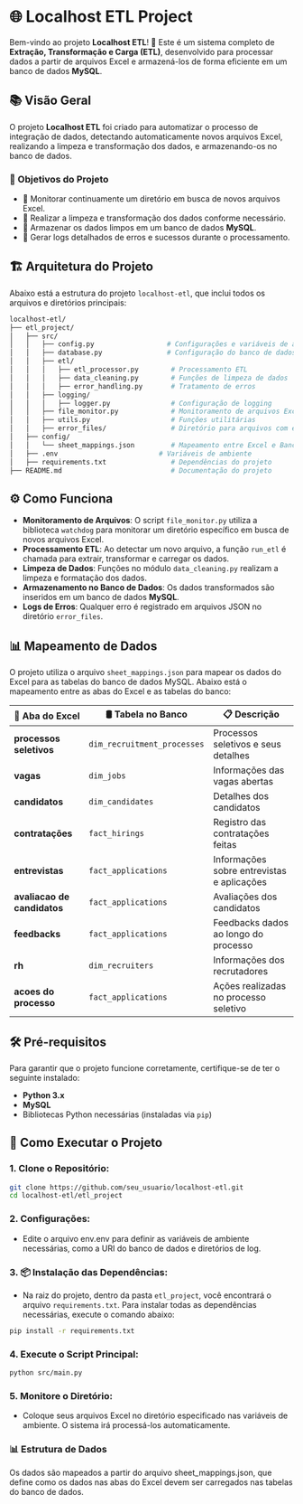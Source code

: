 # 🌐 Localhost ETL Project

Bem-vindo ao projeto **Localhost ETL**! 🚀 Este é um sistema completo de **Extração, Transformação e Carga (ETL)**, desenvolvido para processar dados a partir de arquivos Excel e armazená-los de forma eficiente em um banco de dados **MySQL**.

## 📚 Visão Geral

O projeto **Localhost ETL** foi criado para automatizar o processo de integração de dados, detectando automaticamente novos arquivos Excel, realizando a limpeza e transformação dos dados, e armazenando-os no banco de dados.

### 🎯 Objetivos do Projeto

- 👀 Monitorar continuamente um diretório em busca de novos arquivos Excel.
- 🧹 Realizar a limpeza e transformação dos dados conforme necessário.
- 💾 Armazenar os dados limpos em um banco de dados **MySQL**.
- 📝 Gerar logs detalhados de erros e sucessos durante o processamento.

## 🏗️ Arquitetura do Projeto

Abaixo está a estrutura do projeto `localhost-etl`, que inclui todos os arquivos e diretórios principais:

```bash
localhost-etl/
├── etl_project/
│   ├── src/
│   │   ├── config.py                  # Configurações e variáveis de ambiente
│   │   ├── database.py                # Configuração do banco de dados e operações
│   │   ├── etl/
│   │   │   ├── etl_processor.py        # Processamento ETL
│   │   │   ├── data_cleaning.py        # Funções de limpeza de dados
│   │   │   ├── error_handling.py       # Tratamento de erros
│   │   ├── logging/
│   │   │   ├── logger.py               # Configuração de logging
│   │   ├── file_monitor.py             # Monitoramento de arquivos Excel
│   │   ├── utils.py                    # Funções utilitárias
│   │   ├── error_files/                # Diretório para arquivos com erros
│   ├── config/
│   │   └── sheet_mappings.json         # Mapeamento entre Excel e Banco de Dados
│   ├── .env                         # Variáveis de ambiente
│   ├── requirements.txt                # Dependências do projeto
├── README.md                           # Documentação do projeto
```

## ⚙️ Como Funciona

- **Monitoramento de Arquivos**: O script `file_monitor.py` utiliza a biblioteca `watchdog` para monitorar um diretório específico em busca de novos arquivos Excel.
- **Processamento ETL**: Ao detectar um novo arquivo, a função `run_etl` é chamada para extrair, transformar e carregar os dados.
- **Limpeza de Dados**: Funções no módulo `data_cleaning.py` realizam a limpeza e formatação dos dados.
- **Armazenamento no Banco de Dados**: Os dados transformados são inseridos em um banco de dados **MySQL**.
- **Logs de Erros**: Qualquer erro é registrado em arquivos JSON no diretório `error_files`.

## 📊 Mapeamento de Dados

O projeto utiliza o arquivo `sheet_mappings.json` para mapear os dados do Excel para as tabelas do banco de dados MySQL. Abaixo está o mapeamento entre as abas do Excel e as tabelas do banco:

| 📄 **Aba do Excel**           | 🛢️ **Tabela no Banco**          | 📋 **Descrição**                           |
|-----------------------------|---------------------------------|---------------------------------------------|
| **processos seletivos**      | `dim_recruitment_processes`     | Processos seletivos e seus detalhes         |
| **vagas**                   | `dim_jobs`                      | Informações das vagas abertas               |
| **candidatos**              | `dim_candidates`                | Detalhes dos candidatos                    |
| **contratações**            | `fact_hirings`                  | Registro das contratações feitas            |
| **entrevistas**             | `fact_applications`             | Informações sobre entrevistas e aplicações  |
| **avaliacao de candidatos** | `fact_applications`             | Avaliações dos candidatos                   |
| **feedbacks**               | `fact_applications`             | Feedbacks dados ao longo do processo        |
| **rh**                      | `dim_recruiters`                | Informações dos recrutadores                |
| **acoes do processo**       | `fact_applications`             | Ações realizadas no processo seletivo       |

## 🛠️ Pré-requisitos

Para garantir que o projeto funcione corretamente, certifique-se de ter o seguinte instalado:

- **Python 3.x**
- **MySQL**
- Bibliotecas Python necessárias (instaladas via `pip`)


## 🚀 Como Executar o Projeto

### 1. Clone o Repositório:
```bash
git clone https://github.com/seu_usuario/localhost-etl.git
cd localhost-etl/etl_project
```

### 2. Configurações:
* Edite o arquivo env.env para definir as variáveis de ambiente necessárias, como a URI do banco de dados e diretórios de log.


### 3. 📦 Instalação das Dependências:
* Na raiz do projeto, dentro da pasta `etl_project`, você encontrará o arquivo `requirements.txt`. Para instalar todas as dependências necessárias, execute o comando abaixo:

```bash
pip install -r requirements.txt
```

### 4. Execute o Script Principal:

```bash
python src/main.py
```

### 5. Monitore o Diretório:
* Coloque seus arquivos Excel no diretório especificado nas variáveis de ambiente. O sistema irá processá-los automaticamente.



### 📊 Estrutura de Dados
Os dados são mapeados a partir do arquivo sheet_mappings.json, que define como os dados nas abas do Excel devem ser carregados nas tabelas do banco de dados.